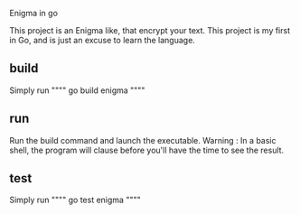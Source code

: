 Enigma in go

This project is an Enigma like, that encrypt your text. This project is my first in Go, and is just an excuse to learn the language.

## build

Simply run
""""
go build enigma
""""

## run
Run the build command and launch the executable.
Warning : In a basic shell, the program will clause before you'll have the time to see the result.

## test
Simply run
""""
go test enigma
""""
